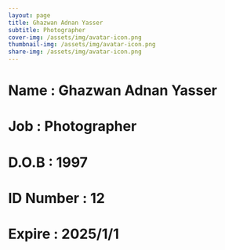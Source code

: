 ```yaml
---
layout: page
title: Ghazwan Adnan Yasser
subtitle: Photographer
cover-img: /assets/img/avatar-icon.png
thumbnail-img: /assets/img/avatar-icon.png
share-img: /assets/img/avatar-icon.png
---
```


# Name : Ghazwan Adnan Yasser
# Job : Photographer
# D.O.B : 1997
# ID Number : 12
# Expire : 2025/1/1
